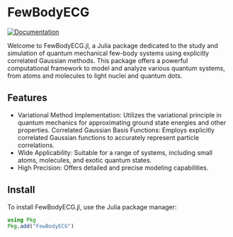 # FewBodyECG

[![Documentation](https://img.shields.io/badge/docs-dev-blue.svg)](https://juliafewbody.github.io/FewBodyECG.jl/)

Welcome to FewBodyECG.jl, a Julia package dedicated to the study and simulation of quantum mechanical few-body systems using explicitly correlated Gaussian methods. This package offers a powerful computational framework to model and analyze various quantum systems, from atoms and molecules to light nuclei and quantum dots.


## Features

- Variational Method Implementation: Utilizes the variational principle in quantum mechanics for approximating ground state energies and other properties.
Correlated Gaussian Basis Functions: Employs explicitly correlated Gaussian functions to accurately represent particle correlations.
- Wide Applicability: Suitable for a range of systems, including small atoms, molecules, and exotic quantum states.
- High Precision: Offers detailed and precise modeling capabilities.

## Install

To install FewBodyECG.jl, use the Julia package manager:

```julia
using Pkg
Pkg.add("FewBodyECG")
```
